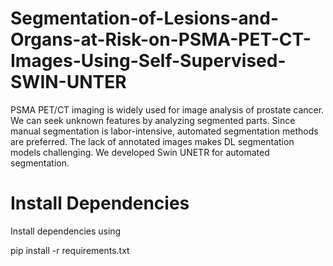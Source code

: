 # Segmentation-of-Lesions-and-Organs-at-Risk-on-PSMA-PET-CT-Images-Using-Self-Supervised-SWIN-UNTER
PSMA PET/CT imaging is widely used for image analysis of prostate cancer. We can seek unknown features by analyzing segmented parts. Since manual segmentation is labor-intensive, automated segmentation methods are preferred. The lack of annotated images makes DL segmentation models challenging. We developed Swin UNETR for automated segmentation. 

# Install Dependencies
Install dependencies using

pip install -r requirements.txt

